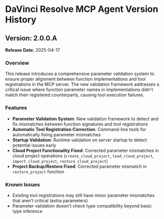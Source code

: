 # DaVinci Resolve MCP Agent Version History

## Version: 2.0.0.A
**Release Date:** 2025-04-17

### Overview
This release introduces a comprehensive parameter validation system to ensure proper alignment between function implementations and tool registrations in the MCP server. The new validation framework addresses a critical issue where function parameter names in implementations didn't match their registered counterparts, causing tool execution failures.

### Features
- **Parameter Validation System**: New validation framework to detect and fix mismatches between function signatures and tool registrations
- **Automatic Tool Registration Correction**: Command-line tools for automatically fixing parameter mismatches
- **Startup Validation**: Runtime validation on server startup to detect potential issues early
- **Cloud Project Functionality Fixed**: Corrected parameter mismatches in cloud project operations (`create_cloud_project`, `load_cloud_project`, `import_cloud_project`, `restore_cloud_project`)
- **Project Backup/Restore Fixed**: Corrected parameter mismatch in `restore_project` function

### Known Issues
- Existing tool registrations may still have minor parameter mismatches that aren't critical (extra parameters)
- Parameter validation doesn't check type compatibility beyond basic type inference